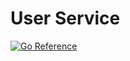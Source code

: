 # User Service

[![Go Reference](https://pkg.go.dev/badge/github.com/applicaset/user-svc.svg)](https://pkg.go.dev/github.com/applicaset/user-svc)
